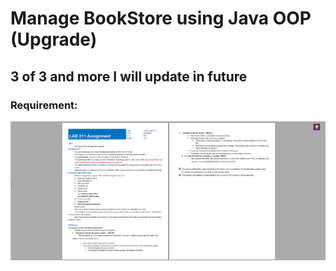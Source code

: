 # Manage BookStore using Java OOP (Upgrade)

## 3 of 3 and more I will update in future

### Requirement:
![Requirement](Requirement3.png)


